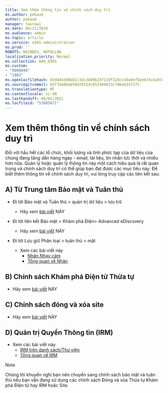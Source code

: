 ```yaml
---
title: Xem thêm thông tin về chính sách duy trì
ms.author: pebaum
author: pebaum
manager: laurawi
ms.date: 04/21/2020
ms.audience: admin
ms.topic: article
ms.service: o365-administration
ms.prod: ''
ROBOTS: NOINDEX, NOFOLLOW
localization_priority: Normal
ms.collection: Adm_O365
ms.custom:
- "9000048"
- "1983"
ms.openlocfilehash: d3d4443d0b82c3dc3b89b25f119f32dccdda9ef82e674cba97a945af9019ad00
ms.sourcegitcommit: b5f7da89a650d2915dc652449623c78be6247175
ms.translationtype: MT
ms.contentlocale: vi-VN
ms.lasthandoff: 08/05/2021
ms.locfileid: "53985671"
---
```

# <a name="more-info-about-retention-policies"></a>Xem thêm thông tin về chính sách duy trì

Đối với hầu hết các tổ chức, khối lượng và tính phức tạp của dữ liệu của chúng đang tăng dần hàng ngày - email, tài liệu, tin nhắn tức thời và nhiều hơn nữa. Quản lý hoặc quản lý thông tin này một cách hiệu quả là rất quan trọng và chính sách duy trì có thể giúp bạn đạt được các mục tiêu này. Để biết thêm thông tin về chính sách duy trì, vui lòng truy cập các liên kết sau:

## <a name="a-from-security-and-compliance-center"></a>A) Từ Trung tâm Bảo mật và Tuân thủ

- Đi tới Bảo mật và Tuân thủ > quản trị dữ liệu > lưu trữ
  - Hãy xem [bài viết](https://docs.microsoft.com/microsoft-365/compliance/retention-policies) NÀY

- Đi tới liên kết Bảo mật > Khám phá Điện> Advanced eDiscovery 
  - Hãy xem [bài viết](https://docs.microsoft.com/microsoft-365/compliance/ediscovery-cases) NÀY

- Đi tới Lưu giữ Phân loại > tuân thủ > mật
  - Xem các bài viết này
    - [Nhãn Nhạy cảm](https://docs.microsoft.com/microsoft-365/compliance/sensitivity-labels)
    - [Tổng quan về Nhãn](https://docs.microsoft.com/microsoft-365/compliance/labels)

## <a name="b-legacy-ediscovery-policies"></a>B) Chính sách Khám phá Điện tử Thừa tự

- Hãy xem [bài viết](https://support.office.com/article/Set-up-an-eDiscovery-Center-in-SharePoint-Online-A18F8975-AA7F-43B4-A7D6-001D14744D8E) NÀY

## <a name="c-site-closure-and-deletion-policies"></a>C) Chính sách đóng và xóa site

- Hãy xem [bài viết](https://support.office.com/article/Use-policies-for-site-closure-and-deletion-A8280D82-27FD-48C5-9ADF-8A5431208BA5) NÀY  

## <a name="d-information-rights-management-irm"></a>D) Quản trị Quyền Thông tin (IRM)

- Xem các bài viết này
  - [IRM trên danh sách/Thư viện](https://support.office.com/article/apply-information-rights-management-to-a-list-or-library-3bdb5c4e-94fc-4741-b02f-4e7cc3c54aa1)
  - [Tổng quan về IRM](https://support.office.com/article/create-and-apply-information-management-policies-eb501fe9-2ef6-4150-945a-65a6451ee9e9)

> [!Note]
> Chúng tôi khuyến nghị bạn nên chuyển sang chính sách bảo mật và tuân thủ nếu bạn vẫn đang sử dụng các chính sách Đóng và xóa Thừa tự Khám phá Điện tử hay IRM hoặc Site.
